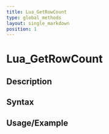 ```yaml
---
title: Lua_GetRowCount
type: global_methods
layout: single_markdown
position: 1
---
```


# Lua_GetRowCount

## Description

## Syntax

## Usage/Example


